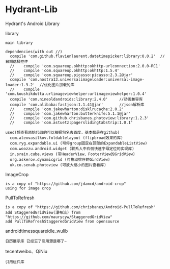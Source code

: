 # Hydrant-Lib
Hydrant's Android Library

library
    
    main library
    
    dependencies(with out //)
      compile 'com.github.flavienlaurent.datetimepicker:library:0.0.2'  //日期选择控件
      //    compile 'com.squareup.okhttp:okhttp-urlconnection:2.0.0-RC1'
      //    compile 'com.squareup.okhttp:okhttp:1.5.4'
      //    compile 'com.squareup.picasso:picasso:2.3.2@jar'
      compile 'com.nostra13.universalimageloader:universal-image-loader:1.9.2'  //优化图片加载的库
      //    compile 'com.koushikdutta.urlimageviewhelper:urlimageviewhelper:1.0.4'
      compile 'com.nineoldandroids:library:2.4.0'     //动画兼容库
      compile 'com.alibaba:fastjson:1.1.41@jar'       //json解析库
      //    compile 'com.jakewharton:disklrucache:2.0.2'
      //    compile 'com.jakewharton:butterknife:5.1.1@jar'
      //    compile 'com.github.chrisbanes.photoview:library:1.2.3'
      //    compile 'com.astuetz:pagerslidingtabstrip:1.0.1'
    
    used(想查看原始代码的可以根据包名去百度，基本都是在github)
      com.alexvasilkov.foldablelayout (flipbroad效果的库)
      com.ryg.expandable.ui (可将group固定在顶部的ExpandableListView)
      com.woozzu.android.widget (联系人中右侧快速字母定位的实现库)
      in.srain.cube.views (带HeaderView、FooterView的GridView)
      org.askerov.dynamicgrid (可拖动排序的GirdView)
      uk.co.senab.photoview (可放大缩小的图片查看库)
    

ImageCrop
    
    is a copy of "https://github.com/jdamcd/android-crop"
    using for image crop

PullToRefresh
    
    is a copy of "https://github.com/chrisbanes/Android-PullToRefresh"
    add StaggeredGridView(瀑布流) from "https://github.com/maurycyw/StaggeredGridView"
    add PullToRefreshStaggeredGridView from opensource

androidtimessquareidle_wulib
    
    日历展示库 已经忘了引用源是哪了~

tecentweibo、QiNiu
    
    引用组件库
